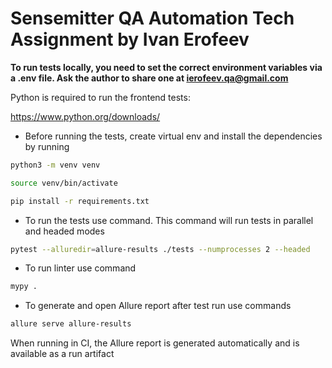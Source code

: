 # Sensemitter QA Automation Tech Assignment by Ivan Erofeev

**To run tests locally, you need to set the correct environment variables via a .env file. Ask the author to share one at [ierofeev.qa@gmail.com]()**


Python is required to run the frontend tests:

https://www.python.org/downloads/

- Before running the tests, create virtual env and install the dependencies by running

```sh
python3 -m venv venv  
```

```sh
source venv/bin/activate 
```

```sh
pip install -r requirements.txt 
```


- To run the tests use command. This command will run tests in parallel and headed modes


```sh
pytest --alluredir=allure-results ./tests --numprocesses 2 --headed
```


- To run linter use command

```sh
mypy .
```

- To generate and open Аllure report after test run use commands

```sh
allure serve allure-results
```

When running in CI, the Allure report is generated automatically and is available as a run artifact